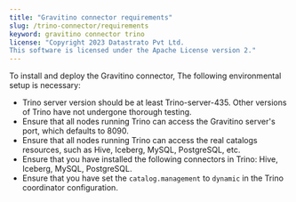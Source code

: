 ```yaml
---
title: "Gravitino connector requirements"
slug: /trino-connector/requirements
keyword: gravitino connector trino
license: "Copyright 2023 Datastrato Pvt Ltd.
This software is licensed under the Apache License version 2."
---
```


To install and deploy the Gravitino connector, The following environmental setup is necessary:

- Trino server version should be at least Trino-server-435.
  Other versions of Trino have not undergone thorough testing.
- Ensure that all nodes running Trino can access the Gravitino server's port, which defaults to 8090.
- Ensure that all nodes running Trino can access the real catalogs resources, such as Hive, Iceberg, MySQL, PostgreSQL, etc.
- Ensure that you have installed the following connectors in Trino: Hive, Iceberg, MySQL, PostgreSQL.
- Ensure that you have set the `catalog.management` to `dynamic` in the Trino coordinator configuration.
